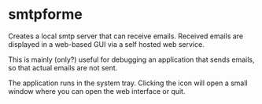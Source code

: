 # smtpforme

Creates a local smtp server that can receive emails. Received emails are displayed in a web-based GUI via a self hosted web service.

This is mainly (only?) useful for debugging an application that sends emails, so that actual emails are not sent.

The application runs in the system tray. Clicking the icon will open a small window where you can open the web interface or quit.
